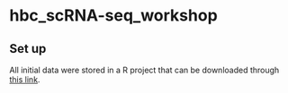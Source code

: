 # hbc_scRNA-seq_workshop
## Set up
All initial data were stored in a R project that can be downloaded through [this link](https://www.dropbox.com/s/vop78wq76h02a2f/single_cell_rnaseq.zip?dl=1).